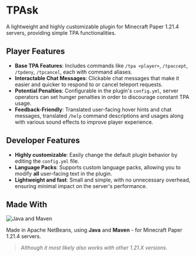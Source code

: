 # TPAsk

A lightweight and highly customizable plugin for Minecraft Paper 1.21.4 servers, providing simple TPA functionalities.

## Player Features
- **Base TPA Features**: Includes commands like `/tpa <player>`, `/tpaccept`, `/tpdeny`, `/tpcancel`, each with command aliases.
- **Interactable Chat Messages**: Clickable chat messages that make it easier and quicker to respond to or cancel teleport requests.
- **Potential Penalties**: Configurable in the plugin's `config.yml`, server operators can set hunger penalties in order to discourage constant TPA usage.
- **Feedback-Friendly**: Translated user-facing hover hints and chat messages, translated `/help` command descriptions and usages along with various sound effects to improve player experience.

## Developer Features
- **Highly customizable**: Easily change the default plugin behavior by editing the `config.yml` file.
- **Language Packs**: Supports custom language packs, allowing you to modify **all** user-facing text in the plugin.
- **Lightweight and fast**: Small and simple, with no unnecessary overhead, ensuring minimal impact on the server's performance.

## Made With
<p align="left">
  <img src="https://skillicons.dev/icons?i=java,maven" alt="Java and Maven">
</p>


Made in Apache NetBeans, using **Java** and **Maven** - for Minecraft Paper 1.21.4 servers.
> *Although it most likely also works with other 1.21.X versions.*
